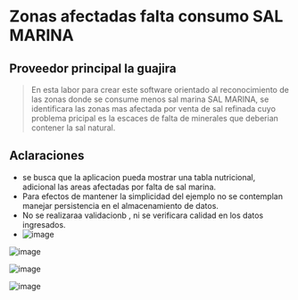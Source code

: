 #  Zonas afectadas falta consumo SAL MARINA
## Proveedor principal la guajira 
> En esta labor para  crear este software orientado al reconocimiento  de las zonas donde se consume menos sal marina SAL MARINA, se identificara las zonas mas afectada por venta de sal refinada cuyo problema pricipal es la escaces de falta de minerales que deberian contener la sal natural.
## Aclaraciones
+ se busca que la aplicacion pueda mostrar una tabla nutricional, adicional las areas afectadas por falta de sal marina.
+ Para efectos de mantener la simplicidad del ejemplo no se contemplan manejar persistencia en el almacenamiento de datos.
+ No se realizaraa validacionb , ni se verificara calidad en los datos ingresados.
+ ![image](https://github.com/silenius28/ejercicio1.github.io/assets/133064221/157acb03-4f1a-47cc-b1eb-df4b1d1a284b)

![image](https://github.com/silenius28/ejercicio1.github.io/assets/133064221/33c386e8-da24-43ef-92e7-a8c02dd3b6e1)

![image](https://github.com/silenius28/ejercicio1.github.io/assets/133064221/c3ffefb0-c7db-4296-983c-4752eedc80cb)

![image](https://github.com/silenius28/ejercicio1.github.io/assets/133064221/be716715-caef-49f5-8089-edf4ec229de4)

